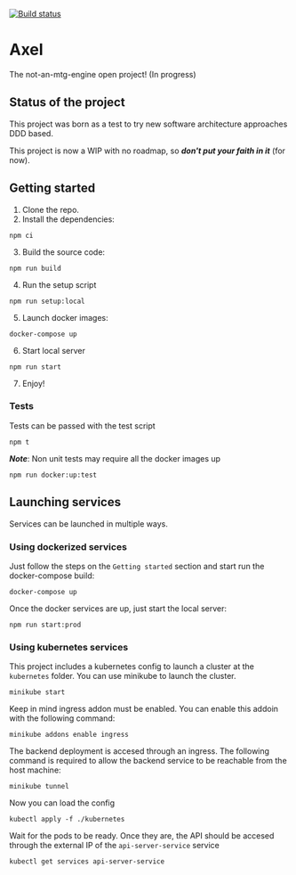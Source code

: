 [![Build status](https://github.com/notaphplover/axel/workflows/ci/badge.svg)](https://github.com/notaphplover/axel/workflows/ci/badge.svg)

# Axel

The not-an-mtg-engine open project! (In progress)

## Status of the project

This project was born as a test to try new software architecture approaches DDD based.

This project is now a WIP with no roadmap, so ***don't put your faith in it*** (for now).

## Getting started

1. Clone the repo.
2. Install the dependencies:

```
npm ci
```

3. Build the source code:

```
npm run build
```

4. Run the setup script

```
npm run setup:local
```

5. Launch docker images:

```
docker-compose up
```

6. Start local server

```
npm run start
```

7. Enjoy!

### Tests

Tests can be passed with the test script

```
npm t
```

***Note***: Non unit tests may require all the docker images up

```
npm run docker:up:test
```

## Launching services

Services can be launched in multiple ways.

### Using dockerized services

Just follow the steps on the `Getting started` section and start run the docker-compose build:

```
docker-compose up
```

Once the docker services are up, just start the local server:

```
npm run start:prod
```

### Using kubernetes services

This project includes a kubernetes config to launch a cluster at the `kubernetes` folder. You can use minikube to launch the cluster.

```
minikube start
```

Keep in mind ingress addon must be enabled. You can enable this addoin with the following command:

```
minikube addons enable ingress
```

The backend deployment is accesed through an ingress. The following command is required to allow the backend service to be reachable from the host machine:

```
minikube tunnel
```

Now you can load the config

```
kubectl apply -f ./kubernetes
```

Wait for the pods to be ready. Once they are, the API should be accesed through the external IP of the `api-server-service` service

```
kubectl get services api-server-service
```
